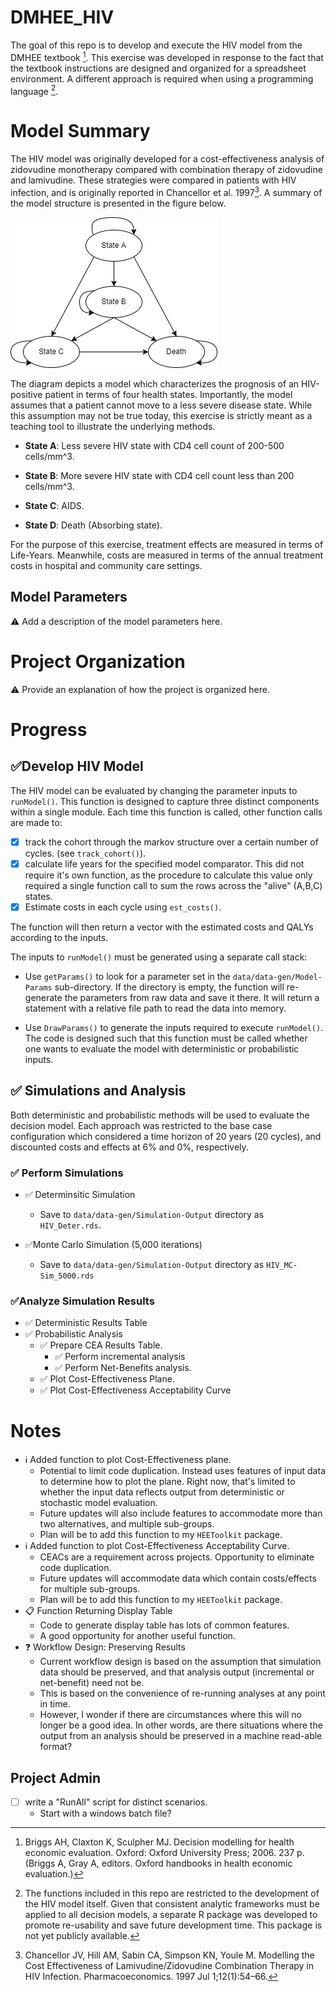 # DMHEE_HIV

The goal of this repo is to develop and execute the HIV model from the DMHEE 
textbook [^1]. This exercise was developed in response to the fact that the 
textbook instructions are designed and organized for a spreadsheet environment. 
A different approach is required when using a programming language [^scope]. 

# Model Summary

The HIV model was originally developed for a cost-effectiveness analysis of 
zidovudine monotherapy compared with combination therapy of zidovudine and 
lamivudine. These strategies were compared in patients with HIV infection, and 
is originally reported in Chancellor et al. 1997[^2]. A summary of the model 
structure is presented in the figure below.

![Structure of HIV Cohort Model](docs/Diagrams/HIV-Model.png)

The diagram depicts a model which characterizes the prognosis of an HIV-positive patient in terms of four health states. Importantly, the model assumes that a patient cannot move to a less severe disease state. While this assumption may not be true today, this exercise is strictly meant as a teaching tool to illustrate the underlying methods.

-   **State A**: Less severe HIV state with CD4 cell count of 200-500 cells/mm^3.

-   **State B**: More severe HIV state with CD4 cell count less than 200 cells/mm^3.

-   **State C**: AIDS.

-   **State D**: Death (Absorbing state).

For the purpose of this exercise, treatment effects are measured in terms of 
Life-Years. Meanwhile, costs are measured in terms of the annual treatment costs 
in hospital and community care settings.

## Model Parameters
:warning: Add a description of the model parameters here. 

# Project Organization
:warning: Provide an explanation of how the project is organized here. 

# Progress

## :white_check_mark:Develop HIV Model

The HIV model can be evaluated by changing the parameter inputs to `runModel()`. 
This function is designed to capture three distinct components within a single 
module. Each time this function is called, other function calls are made to:

-   [x] track the cohort through the markov structure over a certain number of 
cycles. (see `track_cohort()`).
-   [x] calculate life years for the specified model comparator. This did not 
require it's own function, as the procedure to calculate this value only 
required a single function call to sum the rows across the "alive" (A,B,C) 
states.
-   [x] Estimate costs in each cycle using `est_costs()`.

The function will then return a vector with the estimated costs and QALYs 
according to the inputs.

The inputs to `runModel()` must be generated using a separate call stack:

-   Use `getParams()` to look for a parameter set in the 
`data/data-gen/Model-Params` sub-directory. If the directory is empty, the 
function will re-generate the parameters from raw data and save it there. It 
will return a statement with a relative file path to read the data into memory.

-   Use `DrawParams()` to generate the inputs required to execute `runModel()`. 
The code is designed such that this function must be called whether one wants 
to evaluate the model with deterministic or probabilistic inputs.

## :white_check_mark: Simulations and Analysis
Both deterministic and probabilistic methods will be used to evaluate the 
decision model. Each approach was restricted to the base case configuration 
which considered a time horizon of 20 years (20 cycles), and discounted costs 
and effects at 6% and 0%, respectively. 

### :white_check_mark: Perform Simulations

-   :white_check_mark: Determinsitic Simulation

    -   Save to `data/data-gen/Simulation-Output` directory as `HIV_Deter.rds`.

-   :white_check_mark:Monte Carlo Simulation (5,000 iterations)

    -   Save to `data/data-gen/Simulation-Output` directory as `HIV_MC-Sim_5000.rds`

### :white_check_mark:Analyze Simulation Results

  * :white_check_mark: Deterministic Results Table
  * :white_check_mark: Probabilistic Analysis
    - :white_check_mark: Prepare CEA Results Table. 
      - :white_check_mark: Perform incremental analysis
      - :white_check_mark: Perform Net-Benefits analysis.
    - :white_check_mark: Plot Cost-Effectiveness Plane. 
    - :white_check_mark: Plot Cost-Effectiveness Acceptability Curve

# Notes
  * :information_source: Added function to plot Cost-Effectiveness plane.
    - Potential to limit code duplication. Instead uses features of input data 
    to determine how to plot the plane. Right now, that's limited to whether the 
    input data reflects output from deterministic or stochastic model 
    evaluation.
    - Future updates will also include features to accommodate more than two 
    alternatives, and multiple sub-groups. 
    - Plan will be to add this function to my `HEEToolkit` package. 
  * :information_source: Added function to plot Cost-Effectiveness 
  Acceptability Curve. 
    - CEACs are a requirement across projects. Opportunity to eliminate code 
    duplication. 
    - Future updates will accommodate data which contain costs/effects for 
    multiple sub-groups. 
    - Plan will be to add this function to my `HEEToolkit` package.
  * :clipboard: Function Returning Display Table
    - Code to generate display table has lots of common features. 
    - A good opportunity for another useful function. 
  * :question: Workflow Design: Preserving Results
    - Current workflow design is based on the assumption that simulation data 
    should be preserved, and that analysis output (incremental or net-benefit) 
    need not be. 
    - This is based on the convenience of re-running analyses at any point in 
    time. 
    - However, I wonder if there are circumstances where this will no longer be 
    a good idea. In other words, are there situations where the output from an 
    analysis should be preserved in a machine read-able format? 

## Project Admin

-   [ ] write a "RunAll" script for distinct scenarios.
    -   Start with a windows batch file?

[^1]: Briggs AH, Claxton K, Sculpher MJ. Decision modelling for health economic evaluation. Oxford: Oxford University Press; 2006. 237 p. (Briggs A, Gray A, editors. Oxford handbooks in health economic evaluation.)    
[^2]: Chancellor JV, Hill AM, Sabin CA, Simpson KN, Youle M. Modelling the Cost Effectiveness of Lamivudine/Zidovudine Combination Therapy in HIV Infection. Pharmacoeconomics. 1997 Jul 1;12(1):54–66.
[^scope]: The functions included in this repo are restricted to the development 
of the HIV model itself. Given that consistent analytic frameworks must be 
applied to all decision models, a separate R package was developed to 
promote re-usability and save future development time. This package is not yet 
publicly available.  
